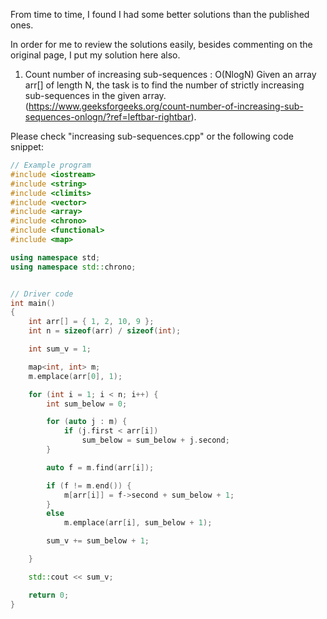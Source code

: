 From time to time, I found I had some better solutions than the published ones.

In order for me to review the solutions easily, besides commenting on the original page, I put my solution here also.


1. Count number of increasing sub-sequences : O(NlogN)
Given an array arr[] of length N, the task is to find the number of strictly increasing sub-sequences in the given array.
(https://www.geeksforgeeks.org/count-number-of-increasing-sub-sequences-onlogn/?ref=leftbar-rightbar).

Please check "increasing sub-sequences.cpp" or the following code snippet:

```c++
// Example program
#include <iostream>
#include <string>
#include <climits>
#include <vector>
#include <array>
#include <chrono>
#include <functional>
#include <map>

using namespace std;
using namespace std::chrono;


// Driver code 
int main()
{
	int arr[] = { 1, 2, 10, 9 };
	int n = sizeof(arr) / sizeof(int);

	int sum_v = 1;

	map<int, int> m;
	m.emplace(arr[0], 1);

	for (int i = 1; i < n; i++) {
		int sum_below = 0;

		for (auto j : m) {
			if (j.first < arr[i])
				sum_below = sum_below + j.second;
		}

		auto f = m.find(arr[i]);

		if (f != m.end()) {
			m[arr[i]] = f->second + sum_below + 1;
		}
		else
			m.emplace(arr[i], sum_below + 1);

		sum_v += sum_below + 1;

	}

	std::cout << sum_v;

	return 0;
}
```
